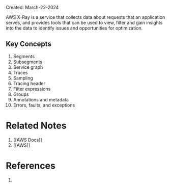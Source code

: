 Created: March-22-2024

AWS X-Ray is a service that collects data about requests that an application serves, and provides tools that can be used to view, filter and gain insights into the data to identify issues and opportunities for optimization.
## Key Concepts

1. Segments
2. Subsegments
3. Service graph
4. Traces
5. Sampling
6. Tracing header
7. Filter expressions
8. Groups
9. Annotations and metadata
10. Errors, faults, and exceptions
# Related Notes

1. [[AWS Docs]]
2. [[AWS]]
# References

1. 